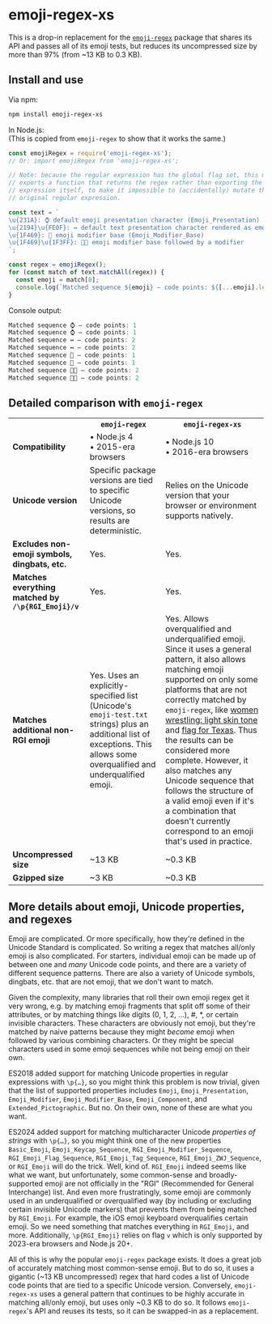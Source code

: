 # emoji-regex-xs

This is a drop-in replacement for the [`emoji-regex`](https://github.com/mathiasbynens/emoji-regex) package that shares its API and passes all of its emoji tests, but reduces its uncompressed size by more than 97% (from ~13 KB to 0.3 KB).

## Install and use

Via npm:

```sh
npm install emoji-regex-xs
```

In Node.js:<br>
(This is copied from `emoji-regex` to show that it works the same.)

```js
const emojiRegex = require('emoji-regex-xs');
// Or: import emojiRegex from 'emoji-regex-xs';

// Note: because the regular expression has the global flag set, this module
// exports a function that returns the regex rather than exporting the regular
// expression itself, to make it impossible to (accidentally) mutate the
// original regular expression.

const text = `
\u{231A}: ⌚ default emoji presentation character (Emoji_Presentation)
\u{2194}\u{FE0F}: ↔️ default text presentation character rendered as emoji
\u{1F469}: 👩 emoji modifier base (Emoji_Modifier_Base)
\u{1F469}\u{1F3FF}: 👩🏿 emoji modifier base followed by a modifier
`;

const regex = emojiRegex();
for (const match of text.matchAll(regex)) {
  const emoji = match[0];
  console.log(`Matched sequence ${emoji} — code points: ${[...emoji].length}`);
}
```

Console output:

```js
Matched sequence ⌚ — code points: 1
Matched sequence ⌚ — code points: 1
Matched sequence ↔️ — code points: 2
Matched sequence ↔️ — code points: 2
Matched sequence 👩 — code points: 1
Matched sequence 👩 — code points: 1
Matched sequence 👩🏿 — code points: 2
Matched sequence 👩🏿 — code points: 2
```

## Detailed comparison with `emoji-regex`

<table>
  <tr>
    <th></th>
    <th><code>emoji-regex</code></th>
    <th><code>emoji-regex-xs</code></th>
  </tr>
  <tr>
    <td><b>Compatibility</b></td>
    <td>• Node.js 4 <br> • 2015-era browsers</td>
    <td>• Node.js 10 <br> • 2016-era browsers</td>
  </tr>
  <tr>
    <td><b>Unicode version</b></td>
    <td>Specific package versions are tied to specific Unicode versions, so results are deterministic.</td>
    <td>Relies on the Unicode version that your browser or environment supports natively.</td>
  </tr>
  <tr>
    <td><b>Excludes non-emoji symbols, dingbats, etc.</b></td>
    <td>Yes.</td>
    <td>Yes.</td>
  </tr>
  <tr>
    <td><b>Matches everything matched by <code>/\p{RGI_Emoji}/v</code></b></td>
    <td>Yes.</td>
    <td>Yes.</td>
  </tr>
  <tr>
    <td><b>Matches additional non-RGI emoji</b></td>
    <td>Yes. Uses an explicitly-specified list (Unicode's <code>emoji-test.txt</code> strings) plus an additional list of exceptions. This allows some overqualified and underqualified emoji.</td>
    <td>Yes. Allows overqualified and underqualified emoji. Since it uses a general pattern, it also allows matching emoji supported on only some platforms that are not correctly matched by <code>emoji-regex</code>, like <a href="https://emojipedia.org/women-wrestling-light-skin-tone#designs">women wrestling: light skin tone</a> and <a href="https://emojipedia.org/flag-for-texas-ustx#designs">flag for Texas</a>. Thus the results can be considered more complete. However, it also matches any Unicode sequence that follows the structure of a valid emoji even if it's a combination that doesn't currently correspond to an emoji that's used in practice.</td>
  </tr>
  <tr>
    <td><b>Uncompressed size</b></td>
    <td>~13 KB</td>
    <td>~0.3 KB</td>
  </tr>
  <tr>
    <td><b>Gzipped size</b></td>
    <td>~3 KB</td>
    <td>~0.3 KB</td>
  </tr>
</table>

## More details about emoji, Unicode properties, and regexes

Emoji are complicated. Or more specifically, how they're defined in the Unicode Standard is complicated. So writing a regex that matches all/only emoji is also complicated. For starters, individual emoji can be made up of between one and *many* Unicode code points, and there are a variety of different sequence patterns. There are also a variety of Unicode symbols, dingbats, etc. that are not emoji, that we don't want to match.

Given the complexity, many libraries that roll their own emoji regex get it very wrong, e.g. by matching emoji fragments that split off some of their attributes, or by matching things like digits (0, 1, 2, …), #, \*, or certain invisible characters. These characters are obviously not emoji, but they're matched by naive patterns because they might *become* emoji when followed by various combining characters. Or they might be special characters used in some emoji sequences while not being emoji on their own.

ES2018 added support for matching Unicode properties in regular expressions with `\p{…}`, so you might think this problem is now trivial, given that the list of supported properties includes `Emoji`, `Emoji_Presentation`, `Emoji_Modifier`, `Emoji_Modifier_Base`, `Emoji_Component`, and `Extended_Pictographic`. But no. On their own, none of these are what you want.

ES2024 added support for matching multicharacter Unicode *properties of strings* with `\p{…}`, so you might think one of the new properties `Basic_Emoji`, `Emoji_Keycap_Sequence`, `RGI_Emoji_Modifier_Sequence`, `RGI_Emoji_Flag_Sequence`, `RGI_Emoji_Tag_Sequence`, `RGI_Emoji_ZWJ_Sequence`, or `RGI_Emoji` will do the trick. Well, kind of. `RGI_Emoji` indeed seems like what we want, but unfortunately, some common-sense and broadly-supported emoji are not officially in the "RGI" (Recommended for General Interchange) list. And even more frustratingly, some emoji are commonly used in an underqualified or overqualified way (by including or excluding certain invisible Unicode markers) that prevents them from being matched by `RGI_Emoji`. For example, the iOS emoji keyboard overqualifies certain emoji. So we need something that matches everything in `RGI_Emoji`, and more. Additionally, `\p{RGI_Emoji}` relies on flag `v` which is only supported by 2023-era browsers and Node.js 20+.

All of this is why the popular `emoji-regex` package exists. It does a great job of accurately matching most common-sense emoji. But to do so, it uses a gigantic (~13 KB uncompressed) regex that hard codes a list of Unicode code points that are tied to a specific Unicode version. Conversely, `emoji-regex-xs` uses a general pattern that continues to be highly accurate in matching all/only emoji, but uses only ~0.3 KB to do so. It follows `emoji-regex`'s API and reuses its tests, so it can be swapped-in as a replacement.
